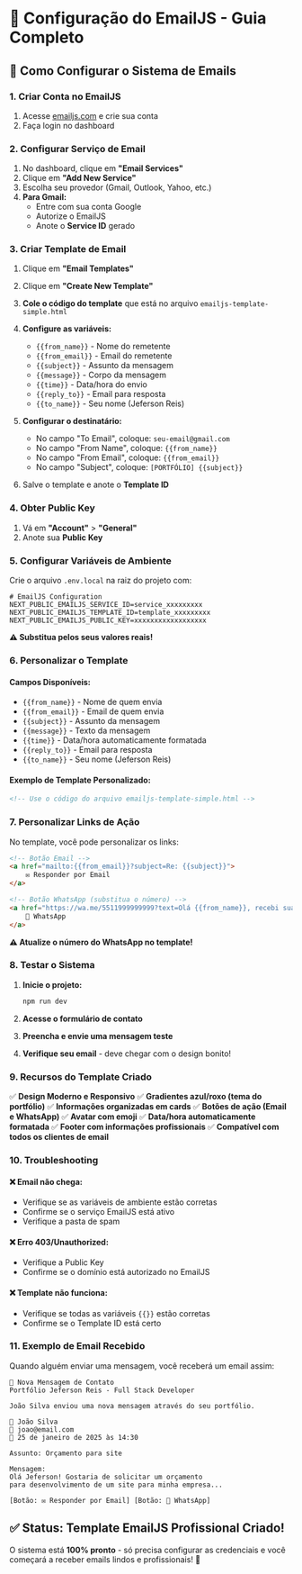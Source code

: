 # 📧 Configuração do EmailJS - Guia Completo

## 🚀 Como Configurar o Sistema de Emails

### 1. **Criar Conta no EmailJS**
1. Acesse [emailjs.com](https://emailjs.com) e crie sua conta
2. Faça login no dashboard

### 2. **Configurar Serviço de Email**
1. No dashboard, clique em **"Email Services"**
2. Clique em **"Add New Service"**
3. Escolha seu provedor (Gmail, Outlook, Yahoo, etc.)
4. **Para Gmail:**
   - Entre com sua conta Google
   - Autorize o EmailJS
   - Anote o **Service ID** gerado

### 3. **Criar Template de Email**
1. Clique em **"Email Templates"**
2. Clique em **"Create New Template"**
3. **Cole o código do template** que está no arquivo `emailjs-template-simple.html`
4. **Configure as variáveis:**
   - `{{from_name}}` - Nome do remetente
   - `{{from_email}}` - Email do remetente
   - `{{subject}}` - Assunto da mensagem
   - `{{message}}` - Corpo da mensagem
   - `{{time}}` - Data/hora do envio
   - `{{reply_to}}` - Email para resposta
   - `{{to_name}}` - Seu nome (Jeferson Reis)

5. **Configurar o destinatário:**
   - No campo "To Email", coloque: `seu-email@gmail.com`
   - No campo "From Name", coloque: `{{from_name}}`
   - No campo "From Email", coloque: `{{from_email}}`
   - No campo "Subject", coloque: `[PORTFÓLIO] {{subject}}`

6. Salve o template e anote o **Template ID**

### 4. **Obter Public Key**
1. Vá em **"Account"** > **"General"**
2. Anote sua **Public Key**

### 5. **Configurar Variáveis de Ambiente**
Crie o arquivo `.env.local` na raiz do projeto com:

```env
# EmailJS Configuration
NEXT_PUBLIC_EMAILJS_SERVICE_ID=service_xxxxxxxxx
NEXT_PUBLIC_EMAILJS_TEMPLATE_ID=template_xxxxxxxxx
NEXT_PUBLIC_EMAILJS_PUBLIC_KEY=xxxxxxxxxxxxxxxxxx
```

**⚠️ Substitua pelos seus valores reais!**

### 6. **Personalizar o Template**

#### Campos Disponíveis:
- `{{from_name}}` - Nome de quem envia
- `{{from_email}}` - Email de quem envia  
- `{{subject}}` - Assunto da mensagem
- `{{message}}` - Texto da mensagem
- `{{time}}` - Data/hora automaticamente formatada
- `{{reply_to}}` - Email para resposta
- `{{to_name}}` - Seu nome (Jeferson Reis)

#### Exemplo de Template Personalizado:
```html
<!-- Use o código do arquivo emailjs-template-simple.html -->
```

### 7. **Personalizar Links de Ação**

No template, você pode personalizar os links:

```html
<!-- Botão Email -->
<a href="mailto:{{from_email}}?subject=Re: {{subject}}">
    ✉️ Responder por Email
</a>

<!-- Botão WhatsApp (substitua o número) -->
<a href="https://wa.me/5511999999999?text=Olá {{from_name}}, recebi sua mensagem sobre: {{subject}}">
    📱 WhatsApp
</a>
```

**⚠️ Atualize o número do WhatsApp no template!**

### 8. **Testar o Sistema**

1. **Inicie o projeto:**
   ```bash
   npm run dev
   ```

2. **Acesse o formulário de contato**

3. **Preencha e envie uma mensagem teste**

4. **Verifique seu email** - deve chegar com o design bonito!

### 9. **Recursos do Template Criado**

✅ **Design Moderno e Responsivo**
✅ **Gradientes azul/roxo (tema do portfólio)**
✅ **Informações organizadas em cards**
✅ **Botões de ação (Email e WhatsApp)**
✅ **Avatar com emoji**
✅ **Data/hora automaticamente formatada**
✅ **Footer com informações profissionais**
✅ **Compatível com todos os clientes de email**

### 10. **Troubleshooting**

#### ❌ **Email não chega:**
- Verifique se as variáveis de ambiente estão corretas
- Confirme se o serviço EmailJS está ativo
- Verifique a pasta de spam

#### ❌ **Erro 403/Unauthorized:**
- Verifique a Public Key
- Confirme se o domínio está autorizado no EmailJS

#### ❌ **Template não funciona:**
- Verifique se todas as variáveis `{{}}` estão corretas
- Confirme se o Template ID está certo

### 11. **Exemplo de Email Recebido**

Quando alguém enviar uma mensagem, você receberá um email assim:

```
💼 Nova Mensagem de Contato
Portfólio Jeferson Reis - Full Stack Developer

João Silva enviou uma nova mensagem através do seu portfólio.

👤 João Silva
📧 joao@email.com  
📅 25 de janeiro de 2025 às 14:30

Assunto: Orçamento para site

Mensagem:
Olá Jeferson! Gostaria de solicitar um orçamento 
para desenvolvimento de um site para minha empresa...

[Botão: ✉️ Responder por Email] [Botão: 📱 WhatsApp]
```

## ✅ **Status: Template EmailJS Profissional Criado!**

O sistema está **100% pronto** - só precisa configurar as credenciais e você começará a receber emails lindos e profissionais! 🎉